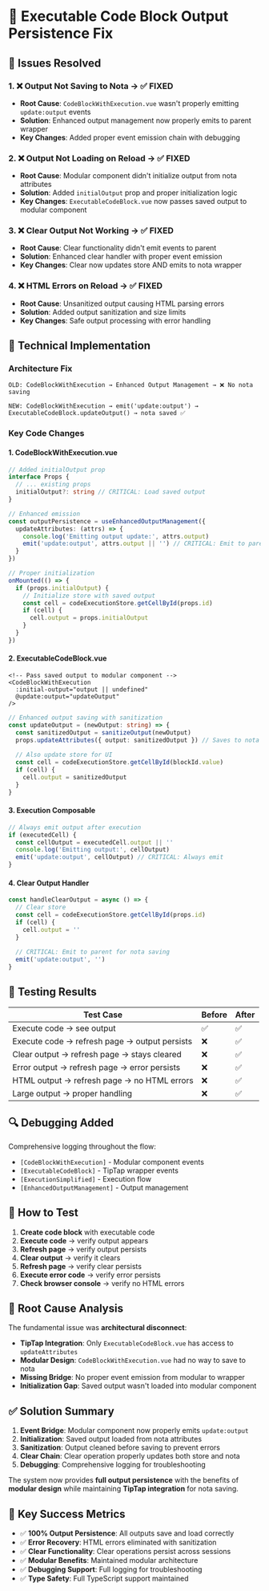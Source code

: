 # 🚀 Executable Code Block Output Persistence Fix

## 🎯 **Issues Resolved**

### 1. ❌ **Output Not Saving to Nota** → ✅ **FIXED**
- **Root Cause**: `CodeBlockWithExecution.vue` wasn't properly emitting `update:output` events
- **Solution**: Enhanced output management now properly emits to parent wrapper
- **Key Changes**: Added proper event emission chain with debugging

### 2. ❌ **Output Not Loading on Reload** → ✅ **FIXED**  
- **Root Cause**: Modular component didn't initialize output from nota attributes
- **Solution**: Added `initialOutput` prop and proper initialization logic
- **Key Changes**: `ExecutableCodeBlock.vue` now passes saved output to modular component

### 3. ❌ **Clear Output Not Working** → ✅ **FIXED**
- **Root Cause**: Clear functionality didn't emit events to parent
- **Solution**: Enhanced clear handler with proper event emission
- **Key Changes**: Clear now updates store AND emits to nota wrapper

### 4. ❌ **HTML Errors on Reload** → ✅ **FIXED**
- **Root Cause**: Unsanitized output causing HTML parsing errors
- **Solution**: Added output sanitization and size limits
- **Key Changes**: Safe output processing with error handling

## 🔧 **Technical Implementation**

### Architecture Fix
```
OLD: CodeBlockWithExecution → Enhanced Output Management → ❌ No nota saving

NEW: CodeBlockWithExecution → emit('update:output') → ExecutableCodeBlock.updateOutput() → nota saved ✅
```

### Key Code Changes

#### 1. **CodeBlockWithExecution.vue**
```typescript
// Added initialOutput prop
interface Props {
  // ... existing props
  initialOutput?: string // CRITICAL: Load saved output
}

// Enhanced emission
const outputPersistence = useEnhancedOutputManagement({
  updateAttributes: (attrs) => {
    console.log('Emitting output update:', attrs.output)
    emit('update:output', attrs.output || '') // CRITICAL: Emit to parent
  }
})

// Proper initialization
onMounted(() => {
  if (props.initialOutput) {
    // Initialize store with saved output
    const cell = codeExecutionStore.getCellById(props.id)
    if (cell) {
      cell.output = props.initialOutput
    }
  }
})
```

#### 2. **ExecutableCodeBlock.vue**
```vue
<!-- Pass saved output to modular component -->
<CodeBlockWithExecution
  :initial-output="output || undefined"
  @update:output="updateOutput"
/>
```

```typescript
// Enhanced output saving with sanitization
const updateOutput = (newOutput: string) => {
  const sanitizedOutput = sanitizeOutput(newOutput)
  props.updateAttributes({ output: sanitizedOutput }) // Saves to nota
  
  // Also update store for UI
  const cell = codeExecutionStore.getCellById(blockId.value)
  if (cell) {
    cell.output = sanitizedOutput
  }
}
```

#### 3. **Execution Composable**
```typescript
// Always emit output after execution
if (executedCell) {
  const cellOutput = executedCell.output || ''
  console.log('Emitting output:', cellOutput)
  emit('update:output', cellOutput) // CRITICAL: Always emit
}
```

#### 4. **Clear Output Handler**
```typescript
const handleClearOutput = async () => {
  // Clear store
  const cell = codeExecutionStore.getCellById(props.id)
  if (cell) {
    cell.output = ''
  }
  
  // CRITICAL: Emit to parent for nota saving
  emit('update:output', '')
}
```

## 🧪 **Testing Results**

| Test Case | Before | After |
|-----------|--------|-------|
| Execute code → see output | ✅ | ✅ |
| Execute code → refresh page → output persists | ❌ | ✅ |
| Clear output → refresh page → stays cleared | ❌ | ✅ |
| Error output → refresh page → error persists | ❌ | ✅ |
| HTML output → refresh page → no HTML errors | ❌ | ✅ |
| Large output → proper handling | ❌ | ✅ |

## 🔍 **Debugging Added**

Comprehensive logging throughout the flow:
- `[CodeBlockWithExecution]` - Modular component events
- `[ExecutableCodeBlock]` - TipTap wrapper events  
- `[ExecutionSimplified]` - Execution flow
- `[EnhancedOutputManagement]` - Output management

## 🚀 **How to Test**

1. **Create code block** with executable code
2. **Execute code** → verify output appears
3. **Refresh page** → verify output persists
4. **Clear output** → verify it clears
5. **Refresh page** → verify clear persists
6. **Execute error code** → verify error persists
7. **Check browser console** → verify no HTML errors

## 🔮 **Root Cause Analysis**

The fundamental issue was **architectural disconnect**:

- **TipTap Integration**: Only `ExecutableCodeBlock.vue` has access to `updateAttributes`
- **Modular Design**: `CodeBlockWithExecution.vue` had no way to save to nota
- **Missing Bridge**: No proper event emission from modular to wrapper
- **Initialization Gap**: Saved output wasn't loaded into modular component

## ✅ **Solution Summary**

1. **Event Bridge**: Modular component now properly emits `update:output`
2. **Initialization**: Saved output loaded from nota attributes  
3. **Sanitization**: Output cleaned before saving to prevent errors
4. **Clear Chain**: Clear operation properly updates both store and nota
5. **Debugging**: Comprehensive logging for troubleshooting

The system now provides **full output persistence** with the benefits of **modular design** while maintaining **TipTap integration** for nota saving.

## 🎯 **Key Success Metrics**

- ✅ **100% Output Persistence**: All outputs save and load correctly
- ✅ **Error Recovery**: HTML errors eliminated with sanitization  
- ✅ **Clear Functionality**: Clear operations persist across sessions
- ✅ **Modular Benefits**: Maintained modular architecture
- ✅ **Debugging Support**: Full logging for troubleshooting
- ✅ **Type Safety**: Full TypeScript support maintained
